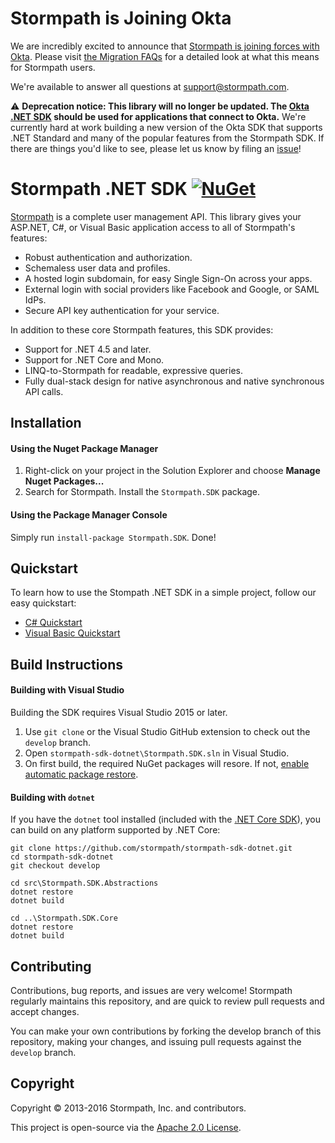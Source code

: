 # Stormpath is Joining Okta
We are incredibly excited to announce that [Stormpath is joining forces with Okta](https://stormpath.com/blog/stormpaths-new-path?utm_source=github&utm_medium=readme&utm-campaign=okta-announcement). Please visit [the Migration FAQs](https://stormpath.com/oktaplusstormpath?utm_source=github&utm_medium=readme&utm-campaign=okta-announcement) for a detailed look at what this means for Stormpath users.

We're available to answer all questions at [support@stormpath.com](mailto:support@stormpath.com).

:warning: **Deprecation notice: This library will no longer be updated. The [Okta .NET SDK](https://github.com/okta/oktasdk-csharp) should be used for applications that connect to Okta.** We're currently hard at work building a new version of the Okta SDK that supports .NET Standard and many of the popular features from the Stormpath SDK. If there are things you'd like to see, please let us know by filing an [issue](https://github.com/okta/oktasdk-csharp/issues)!

# Stormpath .NET SDK [![NuGet](https://img.shields.io/nuget/v/Stormpath.SDK.svg)](https://www.nuget.org/packages/Stormpath.SDK)

[Stormpath](https://stormpath.com) is a complete user management API.  This
library gives your ASP.NET, C#, or Visual Basic application access to all of Stormpath's features:

- Robust authentication and authorization.
- Schemaless user data and profiles.
- A hosted login subdomain, for easy Single Sign-On across your apps.
- External login with social providers like Facebook and Google, or SAML IdPs.
- Secure API key authentication for your service.

In addition to these core Stormpath features, this SDK provides:

- Support for .NET 4.5 and later.
- Support for .NET Core and Mono.
- LINQ-to-Stormpath for readable, expressive queries.
- Fully dual-stack design for native asynchronous and native synchronous API calls.

## Installation

#### Using the Nuget Package Manager

 1. Right-click on your project in the Solution Explorer and choose **Manage Nuget Packages...**
 2. Search for Stormpath. Install the `Stormpath.SDK` package.

#### Using the Package Manager Console

Simply run `install-package Stormpath.SDK`. Done!

## Quickstart

To learn how to use the Stompath .NET SDK in a simple project, follow our easy quickstart:

* [C# Quickstart](http://docs.stormpath.com/csharp/product-guide/latest/quickstart.html)
* [Visual Basic Quickstart](http://docs.stormpath.com/vbnet/product-guide/latest/quickstart.html)

## Build Instructions

#### Building with Visual Studio

Building the SDK requires Visual Studio 2015 or later.

 1. Use `git clone` or the Visual Studio GitHub extension to check out the `develop` branch.
 2. Open `stormpath-sdk-dotnet\Stormpath.SDK.sln` in Visual Studio.
 3. On first build, the required NuGet packages will resore. If not, [enable automatic package restore](http://stackoverflow.com/a/29708080/3191599).

#### Building with `dotnet`

If you have the `dotnet` tool installed (included with the [.NET Core SDK](https://www.microsoft.com/net/core)), you can build on any platform supported by .NET Core:

```
git clone https://github.com/stormpath/stormpath-sdk-dotnet.git
cd stormpath-sdk-dotnet
git checkout develop

cd src\Stormpath.SDK.Abstractions
dotnet restore
dotnet build

cd ..\Stormpath.SDK.Core
dotnet restore
dotnet build
```

## Contributing

Contributions, bug reports, and issues are very welcome! Stormpath regularly maintains this repository, and are quick to review pull requests and accept changes.

You can make your own contributions by forking the develop branch of this repository, making your changes, and issuing pull requests against the `develop` branch.

## Copyright

Copyright &copy; 2013-2016 Stormpath, Inc. and contributors.

This project is open-source via the [Apache 2.0 License](http://www.apache.org/licenses/LICENSE-2.0).
